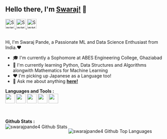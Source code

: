 ## Hello there, I'm [**Swaraj!**](https://github.com/swarajpande4) 👋

<a href="https://www.linkedin.com/in/swaraj-pande-621130189/"> 
    <img aling="left" alt="Swaraj Pande | LinkedIn" width=30px
    src="https://img.icons8.com/fluent/2x/linkedin.png">
</a>
<a href="https://twitter.com/PandeSwaraj"> 
    <img aling="left" alt="Swaraj Pande | Twitter" width=30px
    src="https://img.icons8.com/fluent/2x/twitter.png">
</a>
<a href="https://discord.gg/TV7SDz"> 
    <img aling="left" alt="Swaraj Pande | Discord" width=30px
    src="https://img.icons8.com/fluent/2x/discord-logo.png">
</a>

<br />
<br />

Hi, I'm Swaraj Pande, a Passionate ML and Data Science Enthusiast from India.❤️
- 🎓 I'm currently a Sophomore at ABES Engineering College, Ghaziabad
- 🔎 I'm currently learning Python, Data Structures and Algorithms alongwith Mathematics for Machine Learning
- ❤️ I'm picking up Japanese as a Language too!
- 💬 Ask me about anything [**here!**](https://github.com/swarajpande4/swarajpande4/issues)

**Languages and Tools :**
<br />
<code><img height="30"
    src="https://img.icons8.com/color/2x/c-plus-plus-logo.png"></code>
<code><img height="30"
    src="https://img.icons8.com/color/2x/python.png"></code>
<code><img height="30"
    src="https://img.icons8.com/color/2x/java-coffee-cup-logo.png"></code>
<code><img height="30"
    src="https://img.icons8.com/plasticine/2x/bash.png"></code> 
<code><img height="30"
    src="https://img.icons8.com/color/2x/git.png"></code>

<br />

**Github Stats :**
<br />
<img align="left" alt="swarajpande4 Github Stats" src="https://github-readme-stats.vercel.app/api?username=swarajpande4&show_icons=true&hide_border=true&theme=tokyonight&private=true&count_private=true/" />

<img align="left" alt="swarajpande4 Github Top Languages" src="https://github-readme-stats.vercel.app/api/top-langs/?username=swarajpande4&layout=compact" />
